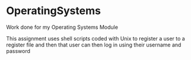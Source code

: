 # OperatingSystems
Work done for my Operating Systems Module

This assignment uses shell scripts coded with Unix to register a user to a register file and then that user can then log in using their username and password
